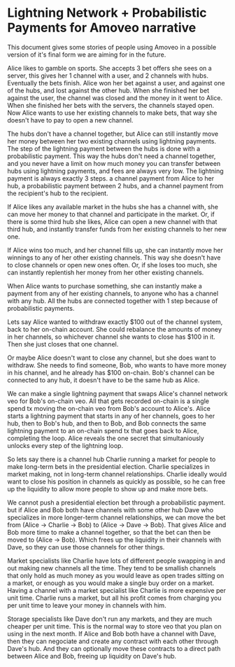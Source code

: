 Lightning Network + Probabilistic Payments for Amoveo narrative
=======


This document gives some stories of people using Amoveo in a possible version of it's final form we are aiming for in the future.



Alice likes to gamble on sports. She accepts 3 bet offers she sees on a server, this gives her 1 channel with a user, and 2 channels with hubs.
Eventually the bets finish. Alice won her bet against a user, and against one of the hubs, and lost against the other hub.
When she finished her bet against the user, the channel was closed and the money in it went to Alice.
When she finished her bets with the servers, the channels stayed open.
Now Alice wants to use her existing channels to make bets, that way she doesn't have to pay to open a new channel.

The hubs don't have a channel together, but Alice can still instantly move her money between her two existing channels using lightning payments.
The step of the lightning payment between the hubs is done with a probabilistic payment. This way the hubs don't need a channel together, and you never have a limit on how much money you can transfer between hubs using lightning payments, and fees are always very low.
The lightning payment is always exactly 3 steps. a channel payment from Alice to her hub, a probabilistic payment between 2 hubs, and a channel payment from the recipient's hub to the recipient.

If Alice likes any available market in the hubs she has a channel with, she can move her money to that channel and participate in the market.
Or, if there is some third hub she likes, Alice can open a new channel with that third hub, and instantly transfer funds from her existing channels to her new one.

If Alice wins too much, and her channel fills up, she can instantly move her winnings to any of her other existing channels. This way she doesn't have to close channels or open new ones often.
Or, if she loses too much, she can instantly replentish her money from her other existing channels.

When Alice wants to purchase something, she can instantly make a payment from any of her existing channels, to anyone who has a channel with any hub.
All the hubs are connected together with 1 step because of probabilistic payments.

Lets say Alice wanted to withdraw exactly $100 out of the channel system, back to her on-chain account.
She could rebalance the amounts of money in her channels, so whichever channel she wants to close has $100 in it. Then she just closes that one channel.

Or maybe Alice doesn't want to close any channel, but she does want to withdraw.
She needs to find someone, Bob, who wants to have more money in his channel, and he already has $100 on-chain. Bob's channel can be connected to any hub, it doesn't have to be the same hub as Alice.

We can make a single lightning payment that swaps Alice's channel network veo for Bob's on-chain veo.
All that gets recorded on-chain is a single spend tx moving the on-chain veo from Bob's account to Alice's.
Alice starts a lightning payment that starts in any of her channels, goes to her hub, then to Bob's hub, and then to Bob, and Bob connects the same lightning payment to an on-chain spend tx that goes back to Alice, completing the loop. Alice reveals the one secret that simultaniously unlocks every step of the lightning loop.



So lets say there is a channel hub Charlie running a market for people to make long-term bets in the presidential election. Charlie specializes in market making, not in long-term channel relationships. Charlie ideally would want to close his position in channels as quickly as possible, so he can free up the liquidity to allow more people to show up and make more bets.

We cannot push a presidential election bet through a probabilistic payment.
but if Alice and Bob both have channels with some other hub Dave who specializes in more longer-term channel relationships, we can move the bet from (Alice -> Charlie -> Bob) to (Alice -> Dave -> Bob).
That gives Alice and Bob more time to make a channel together, so that the bet can then be moved to (Alice -> Bob). Which frees up the liquidity in their channels with Dave, so they can use those channels for other things.


Market specialists like Charlie have lots of different people swapping in and out making new channels all the time. They tend to be smallish channels that only hold as much money as you would leave as open trades sitting on a market, or enough as you would make a single buy order on a market.
Having a channel with a market specialist like Charlie is more expensive per unit time.
Charlie runs a market, but all his profit comes from charging you per unit time to leave your money in channels with him.

Storage specialists like Dave don't run any markets, and they are much cheaper per unit time. This is the normal way to store veo that you plan on using in the next month.
If Alice and Bob both have a channel with Dave, then they can negociate and create any contract with each other through Dave's hub. And they can optionally move these contracts to a direct path between Alice and Bob, freeing up liquidity on Dave's hub.
